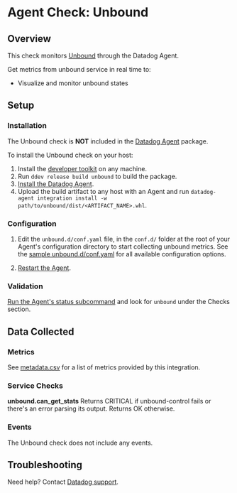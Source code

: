 # Agent Check: Unbound

## Overview

This check monitors [Unbound][1] through the Datadog Agent.

Get metrics from unbound service in real time to:

* Visualize and monitor unbound states

## Setup

### Installation

The Unbound check is **NOT** included in the [Datadog Agent][2] package.

To install the Unbound check on your host:

1. Install the [developer toolkit][3] on any machine.
2. Run `ddev release build unbound` to build the package.
3. [Install the Datadog Agent][4].
4. Upload the build artifact to any host with an Agent and run `datadog-agent integration install -w path/to/unbound/dist/<ARTIFACT_NAME>.whl`.

### Configuration

1. Edit the `unbound.d/conf.yaml` file, in the `conf.d/` folder at the root of
   your Agent's configuration directory to start collecting unbound metrics. See
   the [sample unbound.d/conf.yaml][5] for all available configuration options.

2. [Restart the Agent][6].

### Validation

[Run the Agent's status subcommand][7] and look for `unbound` under the Checks section.

## Data Collected

### Metrics

See [metadata.csv][8] for a list of metrics provided by this integration.

### Service Checks

**unbound.can_get_stats**
Returns CRITICAL if unbound-control fails or there's an error parsing its output.  Returns OK otherwise.

### Events

The Unbound check does not include any events.

## Troubleshooting

Need help? Contact [Datadog support][9].

[1]: https://nlnetlabs.nl/documentation/unbound/unbound-control/
[2]: https://docs.datadoghq.com/agent
[3]: https://docs.datadoghq.com/developers/integrations/new_check_howto/#developer-toolkit
[4]: https://app.datadoghq.com/account/settings#agent
[5]: https://github.com/DataDog/integrations-core/blob/master/unbound/datadog_checks/unbound/data/conf.yaml.example
[6]: https://docs.datadoghq.com/agent/guide/agent-commands/?tab=agentv6#start-stop-and-restart-the-agent
[7]: https://docs.datadoghq.com/agent/guide/agent-commands/?tab=agentv6#agent-status-and-information
[8]: https://github.com/DataDog/integrations-extras/blob/master/unbound/metadata.csv
[9]: https://docs.datadoghq.com/help

